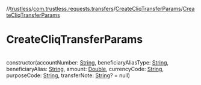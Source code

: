 //[trustless](../../../index.md)/[com.trustless.requests.transfers](../index.md)/[CreateCliqTransferParams](index.md)/[CreateCliqTransferParams](-create-cliq-transfer-params.md)

# CreateCliqTransferParams

\
constructor(accountNumber: [String](https://kotlinlang.org/api/latest/jvm/stdlib/kotlin/-string/index.html), beneficiaryAliasType: [String](https://kotlinlang.org/api/latest/jvm/stdlib/kotlin/-string/index.html), beneficiaryAlias: [String](https://kotlinlang.org/api/latest/jvm/stdlib/kotlin/-string/index.html), amount: [Double](https://kotlinlang.org/api/latest/jvm/stdlib/kotlin/-double/index.html), currencyCode: [String](https://kotlinlang.org/api/latest/jvm/stdlib/kotlin/-string/index.html), purposeCode: [String](https://kotlinlang.org/api/latest/jvm/stdlib/kotlin/-string/index.html), transferNote: [String](https://kotlinlang.org/api/latest/jvm/stdlib/kotlin/-string/index.html)? = null)
